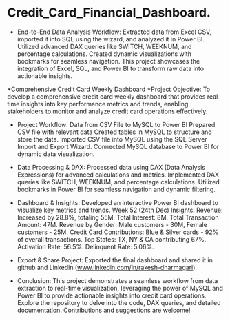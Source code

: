 # Credit_Card_Financial_Dashboard.

* End-to-End Data Analysis Workflow:
Extracted data from Excel CSV, imported it into SQL using the wizard, and analyzed it in Power BI. Utilized advanced DAX queries like SWITCH, WEEKNUM, and percentage calculations. Created dynamic visualizations with bookmarks for seamless navigation. This project showcases the integration of Excel, SQL, and Power BI to transform raw data into actionable insights.

*Comprehensive Credit Card Weekly Dashboard
*Project Objective:
To develop a comprehensive credit card weekly dashboard
that provides real-time insights into key performance metrics
and trends, enabling stakeholders to monitor and analyze
credit card operations effectively.

* Project Workflow:
Data from CSV File to MySQL to Power BI
Prepared CSV file with relevant data
Created tables in MySQL to structure and store the data.
Imported CSV file into MySQL using the SQL Server Import and Export Wizard.
Connected MySQL database to Power BI for dynamic data visualization.

* Data Processing & DAX:
Processed data using DAX (Data Analysis Expressions) for advanced calculations and metrics.
Implemented DAX queries like SWITCH, WEEKNUM, and percentage calculations.
Utilized bookmarks in Power BI for seamless navigation and dynamic filtering.

* Dashboard & Insights:
Developed an interactive Power BI dashboard to visualize key metrics and trends.
Week 52 (24th Dec) Insights:
Revenue: Increased by 28.8%, totaling 55M.
Total Interest: 8M.
Total Transaction Amount: 47M.
Revenue by Gender: Male customers - 30M, Female customers - 25M.
Credit Card Contributions: Blue & Silver cards - 92% of overall transactions.
Top States: TX, NY & CA contributing 67%.
Activation Rate: 56.5%.
Delinquent Rate: 5.06%.

* Export & Share Project:
Exported the final dashboard and shared it in github and Linkedin (www.linkedin.com/in/rakesh-dharmagari).

* Conclusion:
This project demonstrates a seamless workflow from data extraction to real-time visualization, leveraging the power of MySQL and Power BI to provide actionable insights into credit card operations. Explore the repository to delve into the code, DAX queries, and detailed documentation. Contributions and suggestions are welcome!

